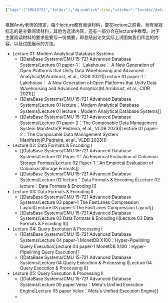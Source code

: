 ```yaml
---
{"tags":["CMU15721","folder"],"dg-publish":true,"sticker":"lucide//database","created":"2025-06-30T20:29:38.980+08:00","updated":"2025-10-13T11:25","permalink":"/DataBase Systems/CMU 15-721 Advanced Database Systems/CMU 15-721 Advanced Database Systems/","dgPassFrontmatter":true,"noteIcon":""}
---
```



根据Andy老师的规定，每个lecture都有阅读材料，要在lecture之前看，标有皇冠标志的是主要阅读材料，其他为选读内容，还有一部分会在lecture中推荐。对于主要阅读材料的要求是要写一份摘要，即总结出论文实际上试图向我们传达的内容，以及试图展示的方法。
- Lecture 01: Modern Analytical Database Systems
	- [[DataBase Systems/CMU 15-721 Advanced Database Systems/Lecture 01 paper-1： Lakehouse： A New Generation of Open Platforms that Unify Data Warehousing and Advanced Analytics(M.Armbrust, et al., CIDR 2021)\|Lecture 01 paper-1： Lakehouse： A New Generation of Open Platforms that Unify Data Warehousing and Advanced Analytics(M.Armbrust, et al., CIDR 2021)]]
	- [[DataBase Systems/CMU 15-721 Advanced Database Systems/Lecture 01 lecture：Modern Analytical Database Systems\|Lecture 01 lecture：Modern Analytical Database Systems]]
	- [[DataBase Systems/CMU 15-721 Advanced Database Systems/Lecture 01 paper-2：The Composable Data Management System Manifesto(P.Pedreira, et al., VLDB 2023)\|Lecture 01 paper-2：The Composable Data Management System Manifesto(P.Pedreira, et al., VLDB 2023)]]
- Lecture 02: Data Formats & Encoding I
	- [[DataBase Systems/CMU 15-721 Advanced Database Systems/Lecture 02 Paper-1：An Empirical Evaluation of Columnar Storage Formats\|Lecture 02 Paper-1：An Empirical Evaluation of Columnar Storage Formats]]
	- [[DataBase Systems/CMU 15-721 Advanced Database Systems/Lecture 02 lecture：Data Formats & Encoding I\|Lecture 02 lecture：Data Formats & Encoding I]]
- Lecture 03: Data Formats & Encoding II
	- [[DataBase Systems/CMU 15-721 Advanced Database Systems/Lecture 03 paper-1 The FastLanes Compression Layout\|Lecture 03 paper-1 The FastLanes Compression Layout]]
	- [[DataBase Systems/CMU 15-721 Advanced Database Systems/Lecture 03 Data Formats & Encoding II\|Lecture 03 Data Formats & Encoding II]]
- Lecture 04: Query Execution & Processing I
	- [[DataBase Systems/CMU 15-721 Advanced Database Systems/Lecture 04 paper-1 MonetDB X100：Hyper-Pipelining Query Execution\|Lecture 04 paper-1 MonetDB X100：Hyper-Pipelining Query Execution]]
	- [[DataBase Systems/CMU 15-721 Advanced Database Systems/Lecture 04 Query Execution & Processing I\|Lecture 04 Query Execution & Processing I]]
- Lecture 05: Query Execution & Processing II
	- [[DataBase Systems/CMU 15-721 Advanced Database Systems/Lecture 05 paper Velox：Meta's Unified Execution Engine\|Lecture 05 paper Velox：Meta's Unified Execution Engine]]
	- 